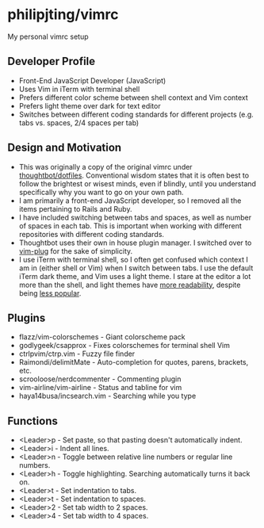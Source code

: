 # philipjting/vimrc

My personal vimrc setup

## Developer Profile

* Front-End JavaScript Developer (JavaScript)
* Uses Vim in iTerm with terminal shell
* Prefers different color scheme between shell context and Vim context
* Prefers light theme over dark for text editor
* Switches between different coding standards for different projects
  (e.g. tabs vs. spaces, 2/4 spaces per tab)

## Design and Motivation

* This was originally a copy of the original vimrc under [thoughtbot/dotfiles](https://github.com/thoughtbot/dotfiles).
  Conventional wisdom states that it is often best to follow the brightest or
  wisest minds, even if blindly, until you understand specifically why you want
  to go on your own path.
* I am primarily a front-end JavaScript developer, so I removed all the items
  pertaining to Rails and Ruby.
* I have included switching between tabs and spaces, as well as number of
  spaces in each tab.  This is important when working with different
  repositories with different coding standards.
* Thoughtbot uses their own in house plugin manager.  I switched over to
  [vim-plug](https://github.com/junegunn/vim-plug) for the sake of simplicity.
* I use iTerm with terminal shell, so I often get confused which context I am in
  (either shell or Vim) when I switch between tabs.  I use the default iTerm
  dark theme, and Vim uses a light theme.  I stare at the editor a lot more than
  the shell, and light themes have [more readability](http://www.sciencedirect.com/science/article/pii/0141938281900950), despite being [less popular](http://vimcolors.com/).

## Plugins

* flazz/vim-colorschemes - Giant colorscheme pack
* godlygeek/csapprox - Fixes colorschemes for terminal shell Vim
* ctrlpvim/ctrp.vim - Fuzzy file finder
* Raimondi/delimitMate - Auto-completion for quotes, parens, brackets, etc.
* scrooloose/nerdcommenter - Commenting plugin
* vim-airline/vim-airline - Status and tabline for vim
* haya14busa/incsearch.vim - Searching while you type

## Functions

* \<Leader\>p - Set paste, so that pasting doesn't automatically indent.
* \<Leader\>i - Indent all lines.
* \<Leader\>n - Toggle between relative line numbers or regular line numbers.
* \<Leader\>h - Toggle highlighting. Searching automatically turns it back on.
* \<Leader\>t - Set indentation to tabs.
* \<Leader\>t - Set indentation to spaces.
* \<Leader\>2 - Set tab width to 2 spaces.
* \<Leader\>4 - Set tab width to 4 spaces.

